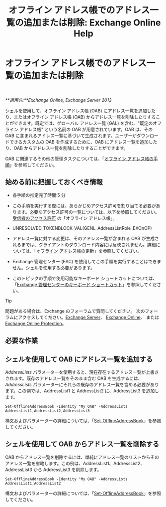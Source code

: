 ﻿---
title: 'オフライン アドレス帳でのアドレス一覧の追加または削除: Exchange Online Help'
TOCTitle: オフライン アドレス帳でのアドレス一覧の追加または削除
ms:assetid: 86bd5651-ad41-4516-bf23-6579f4e4da03
ms:mtpsurl: https://technet.microsoft.com/ja-jp/library/Bb123563(v=EXCHG.150)
ms:contentKeyID: 49896346
ms.date: 05/22/2018
mtps_version: v=EXCHG.150
ms.translationtype: HT
---

# オフライン アドレス帳でのアドレス一覧の追加または削除

 

_**適用先:**Exchange Online, Exchange Server 2013_

シェルを使用して、オフライン アドレス帳 (OAB) にアドレス一覧を追加したり、またはオフライン アドレス帳 (OAB) からアドレス一覧を削除したりすることができます。既定では、グローバル アドレス一覧 (GAL) を含む、"既定のオフライン アドレス帳" という名前の OAB が用意されています。OAB は、その OAB に含まれるアドレス一覧に基づいて生成されます。ユーザーがダウンロードできるカスタムの OAB を作成するために、OAB にアドレス一覧を追加したり、OAB からアドレス一覧を削除したりすることができます。

OAB に関連するその他の管理タスクについては、「[オフライン アドレス帳の手順](offline-address-book-procedures-exchange-2013-help.md)」を参照してください。

## 始める前に把握しておくべき情報

  - 各手順の推定完了時間:5 分

  - この手順を実行する際には、あらかじめアクセス許可を割り当てる必要があります。必要なアクセス許可の一覧については、以下を参照してください。[受信者のアクセス許可](recipients-permissions-exchange-2013-help.md) の「オフライン アドレス帳」。

  - UNRESOLVED\_TOKENBLOCK\_VAL(GENL\_AddressListRole\_EXOnOP)

  - アドレス一覧に対する変更は、そのアドレス一覧が含まれる OAB が生成されるまでは、クライアントのダウンロード内容には反映されません。詳細については、「[オフライン アドレス帳の更新](update-an-offline-address-book-exchange-2013-help.md)」を参照してください。

  - Exchange 管理センター (EAC) を使用してこの手順を実行することはできません。シェルを使用する必要があります。

  - このトピックの手順で使用可能なキーボード ショートカットについては、「[Exchange 管理センターのキーボード ショートカット](keyboard-shortcuts-in-the-exchange-admin-center-exchange-online-protection-help.md)」を参照してください。


> [!TIP]
> 問題がある場合は、Exchange のフォーラムで質問してください。 次のフォーラムにアクセスしてください。<A href="https://go.microsoft.com/fwlink/p/?linkid=60612">Exchange Server</A>、 <A href="https://go.microsoft.com/fwlink/p/?linkid=267542">Exchange Online</A>、 または <A href="https://go.microsoft.com/fwlink/p/?linkid=285351">Exchange Online Protection</A>。



## 必要な作業

## シェルを使用して OAB にアドレス一覧を追加する

*AddressLists* パラメーターを使用すると、現在存在するアドレス一覧が上書きされます。既存のアドレス一覧をそのまま含む OAB を生成するには、*AddressLists* パラメーターにそれらの既存のアドレス一覧を含める必要があります。この例では、AddressList1 と AddressList2 に、AddressList3 を追加します。

    Set-OfflineAddressBook -Identity "My OAB" -AddressLists AddressList1,AddressList2,AddressList3

構文およびパラメーターの詳細については、「[Set-OfflineAddressBook](https://technet.microsoft.com/ja-jp/library/aa996330\(v=exchg.150\))」を参照してください。

## シェルを使用して OAB からアドレス一覧を削除する

OAB からアドレス一覧を削除するには、単純にアドレス一覧のリストからそのアドレス一覧を省略します。この例は、AddressList1、AddressList2、AddressList3 から AddressList3 を削除します。

    Set-OfflineAddressBook -Identity "My OAB" -AddressLists AddressList1,AddressList2

構文およびパラメーターの詳細については、「[Set-OfflineAddressBook](https://technet.microsoft.com/ja-jp/library/aa996330\(v=exchg.150\))」を参照してください。

